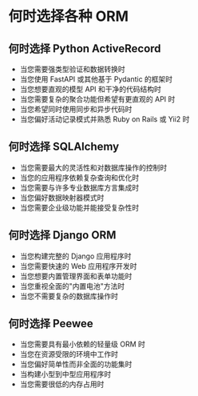 # 何时选择各种 ORM

## 何时选择 Python ActiveRecord
- 当您需要强类型验证和数据转换时
- 当您使用 FastAPI 或其他基于 Pydantic 的框架时
- 当您想要直观的模型 API 和干净的代码结构时
- 当您需要复杂的聚合功能但希望有更直观的 API 时
- 当您希望同时使用同步和异步代码时
- 当您偏好活动记录模式并熟悉 Ruby on Rails 或 Yii2 时

## 何时选择 SQLAlchemy
- 当您需要最大的灵活性和对数据库操作的控制时
- 当您的应用程序依赖复杂查询和优化时
- 当您需要与许多专业数据库方言集成时
- 当您偏好数据映射器模式时
- 当您需要企业级功能并能接受复杂性时

## 何时选择 Django ORM
- 当您构建完整的 Django 应用程序时
- 当您需要快速的 Web 应用程序开发时
- 当您想要内置管理界面和表单功能时
- 当您重视全面的"内置电池"方法时
- 当您不需要复杂的数据库操作时

## 何时选择 Peewee
- 当您需要具有最小依赖的轻量级 ORM 时
- 当您在资源受限的环境中工作时
- 当您偏好简单性而非全面的功能集时
- 当构建小型到中型应用程序时
- 当您需要很低的内存占用时